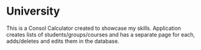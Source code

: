 # University
This is a Consol Calculator created to showcase my skills. 
Application creates lists of students/groups/courses and has a separate page for each, adds/deletes and edits them in the database.